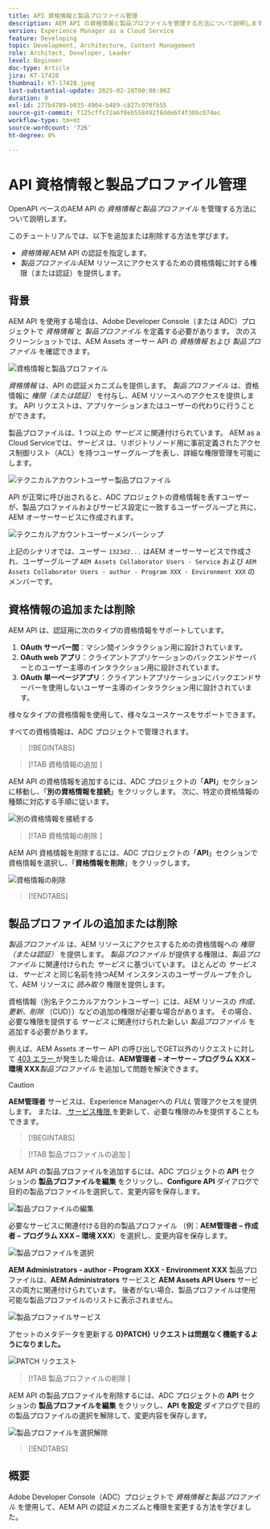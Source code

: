 ```yaml
---
title: API 資格情報と製品プロファイル管理
description: AEM API の資格情報と製品プロファイルを管理する方法について説明します。
version: Experience Manager as a Cloud Service
feature: Developing
topic: Development, Architecture, Content Management
role: Architect, Developer, Leader
level: Beginner
doc-type: Article
jira: KT-17428
thumbnail: KT-17428.jpeg
last-substantial-update: 2025-02-28T00:00:00Z
duration: 0
exl-id: 277b4789-b035-4904-b489-c827c970fb55
source-git-commit: f125cffc72a6f0eb558492f8dde6f4f30bc074ec
workflow-type: tm+mt
source-wordcount: '726'
ht-degree: 0%

---
```


# API 資格情報と製品プロファイル管理

OpenAPI ベースのAEM API の _資格情報と製品プロファイル_ を管理する方法について説明します。

このチュートリアルでは、以下を追加または削除する方法を学びます。

- _資格情報_:AEM API の認証を指定します。
- _製品プロファイル_:AEM リソースにアクセスするための資格情報に対する権限（または認証）を提供します。

## 背景

AEM API を使用する場合は、Adobe Developer Console（または ADC）プロジェクトで _資格情報_ と _製品プロファイル_ を定義する必要があります。 次のスクリーンショットでは、AEM Assets オーサー API の _資格情報_ および _製品プロファイル_ を確認できます。

![ 資格情報と製品プロファイル ](../assets/how-to/API-Credentials-Product-Profile.png)

_資格情報_ は、API の認証メカニズムを提供します。 _製品プロファイル_ は、資格情報に _権限（または認証）_ を付与し、AEM リソースへのアクセスを提供します。 API リクエストは、アプリケーションまたはユーザーの代わりに行うことができます。

製品プロファイルは、1 つ以上の _サービス_ に関連付けられています。 AEM as a Cloud Serviceでは、_サービス_ は、リポジトリノード用に事前定義されたアクセス制御リスト（ACL）を持つユーザーグループを表し、詳細な権限管理を可能にします。

![ テクニカルアカウントユーザー製品プロファイル ](../assets/s2s/technical-account-user-product-profile.png)

API が正常に呼び出されると、ADC プロジェクトの資格情報を表すユーザーが、製品プロファイルおよびサービス設定に一致するユーザーグループと共に、AEM オーサーサービスに作成されます。

![ テクニカルアカウントユーザーメンバーシップ ](../assets/s2s/technical-account-user-membership.png)

上記のシナリオでは、ユーザー `1323d2...` はAEM オーサーサービスで作成され、ユーザーグループ `AEM Assets Collaborator Users - Service` および `AEM Assets Collaborator Users - author - Program XXX - Environment XXX` のメンバーです。

## 資格情報の追加または削除

AEM API は、認証用に次のタイプの資格情報をサポートしています。

1. **OAuth サーバー間**：マシン間インタラクション用に設計されています。
1. **OAuth web アプリ**：クライアントアプリケーションのバックエンドサーバーとのユーザー主導のインタラクション用に設計されています。
1. **OAuth 単一ページアプリ**：クライアントアプリケーションにバックエンドサーバーを使用しないユーザー主導のインタラクション用に設計されています。

様々なタイプの資格情報を使用して、様々なユースケースをサポートできます。

すべての資格情報は、ADC プロジェクトで管理されます。

>[!BEGINTABS]

>[!TAB  資格情報の追加 ]

AEM API の資格情報を追加するには、ADC プロジェクトの「**API**」セクションに移動し、「**別の資格情報を接続**」をクリックします。 次に、特定の資格情報の種類に対応する手順に従います。

![ 別の資格情報を接続する ](../assets/how-to/connect-another-credential.png)

>[!TAB  資格情報の削除 ]

AEM API 資格情報を削除するには、ADC プロジェクトの「**API**」セクションで資格情報を選択し、「**資格情報を削除**」をクリックします。

![ 資格情報の削除 ](../assets/how-to/delete-credential.png)


>[!ENDTABS]

## 製品プロファイルの追加または削除

_製品プロファイル_ は、AEM リソースにアクセスするための資格情報への _権限（または認証）_ を提供します。 _製品プロファイル_ が提供する権限は、_製品プロファイル_ に関連付けられた _サービス_ に基づいています。 ほとんどの _サービス_ は、_サービス_ と同じ名前を持つAEM インスタンスのユーザーグループを介して、AEM リソースに _読み取り_ 権限を提供します。

資格情報（別名テクニカルアカウントユーザー）には、AEM リソースの _作成、更新、削除_ （CUD））などの追加の権限が必要な場合があります。 その場合、必要な権限を提供する _サービス_ に関連付けられた新しい _製品プロファイル_ を追加する必要があります。

例えば、AEM Assets オーサー API の呼び出しでGET以外のリクエストに対して [403 エラー ](../use-cases/invoke-api-using-oauth-s2s.md#403-error-for-non-get-requests) が発生した場合は、**AEM管理者 – オーサー – プログラム XXX – 環境 XXX**_製品プロファイル_ を追加して問題を解決できます。

>[!CAUTION]
>
>**AEM管理者** サービスは、Experience Managerへの _FULL_ 管理アクセスを提供します。 または、[ サービス権限 ](./services-user-group-permission-management.md) を更新して、必要な権限のみを提供することもできます。

>[!BEGINTABS]

>[!TAB  製品プロファイルの追加 ]

AEM API の製品プロファイルを追加するには、ADC プロジェクトの **API** セクションの **製品プロファイルを編集** をクリックし、**Configure API** ダイアログで目的の製品プロファイルを選択して、変更内容を保存します。

![ 製品プロファイルの編集 ](../assets/how-to/edit-product-profiles.png)

必要なサービスに関連付ける目的の製品プロファイル （例：**AEM管理者 – 作成者 – プログラム XXX – 環境 XXX**）を選択し、変更内容を保存します。

![製品プロファイルを選択](../assets/how-to/select-product-profile.png)

**AEM Administrators - author - Program XXX - Environment XXX** 製品プロファイルは、**AEM Administrators** サービスと **AEM Assets API Users** サービスの両方に関連付けられています。 後者がない場合、製品プロファイルは使用可能な製品プロファイルのリストに表示されません。

![ 製品プロファイルサービス ](../assets/how-to/product-profile-services.png)

アセットのメタデータを更新する **0}PATCH} リクエストは問題なく機能するようになりました。**

![PATCH リクエスト ](../assets/how-to/patch-request.png)


>[!TAB  製品プロファイルの削除 ]

AEM API の製品プロファイルを削除するには、ADC プロジェクトの **API** セクションの **製品プロファイルを編集** をクリックし、**API を設定** ダイアログで目的の製品プロファイルの選択を解除して、変更内容を保存します。

![ 製品プロファイルを選択解除 ](../assets/how-to/deselect-product-profile.png)

>[!ENDTABS]

## 概要

Adobe Developer Console（ADC）プロジェクトで _資格情報と製品プロファイル_ を使用して、AEM API の認証メカニズムと権限を変更する方法を学びました。
